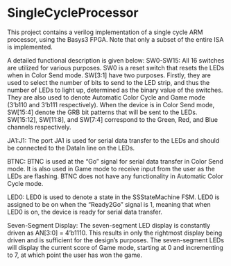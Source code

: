 # SingleCycleProcessor

This project contains a verilog implementation of a single cycle ARM processor, using the Basys3 FPGA. Note that only a subset of the entire ISA is implemented.

A detailed functional description is given below:
SW0-SW15:
All 16 switches are utilized for various purposes. SW0 is a reset switch that resets the LEDs
when in Color Send mode. SW[3:1] have two purposes. Firstly, they are used to select the
number of bits to send to the LED strip, and thus the number of LEDs to light up, determined as
the binary value of the switches. They are also used to denote Automatic Color Cycle and Game
mode (3’b110 and 3’b111 respectively). When the device is in Color Send mode, SW[15:4]
denote the GRB bit patterns that will be sent to the LEDs. SW[15:12], SW[11:8], and SW[7:4]
correspond to the Green, Red, and Blue channels respectively.

JA1:J1:
The port JA1 is used for serial data transfer to the LEDs and should be connected to the DataIn
line on the LEDs.

BTNC:
BTNC is used at the “Go” signal for serial data transfer in Color Send mode. It is also used in
Game mode to receive input from the user as the LEDs are flashing. BTNC does not have any
functionality in Automatic Color Cycle mode.

LED0:
LED0 is used to denote a state in the SSStateMachine FSM. LED0 is assigned to be on when the
“Ready2Go” signal is 1, meaning that when LED0 is on, the device is ready for serial data
transfer.

Seven-Segment Display:
The seven-segment LED display is constantly driven as AN[3:0] = 4’b1110. This results in only
the rightmost display being driven and is sufficient for the design’s purposes. The seven-segment
LEDs will display the current score of Game mode, starting at 0 and incrementing to 7, at which
point the user has won the game.


